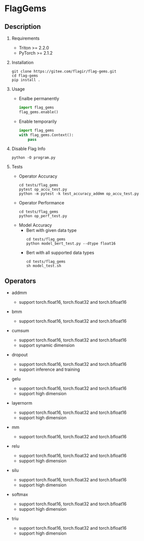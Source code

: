 # FlagGems

## Description

1. Requirements  
    - Triton >= 2.2.0  
    - PyTorch >= 2.1.2  

2. Installation  
    ```shell
    git clone https://gitee.com/flagir/flag-gems.git
    cd flag-gems
    pip install .
    ```

3. Usage  
    - Enalbe permanently  
        ```python
        import flag_gems
        flag_gems.enable()
        ```
    - Enable temporarily  
        ```python
        import flag_gems
        with flag_gems.Context():
            pass
        ```

4. Disable Flag Info  
    ```shell
    python -O program.py
    ```

5. Tests  
    - Operator Accuracy  
        ```shell
        cd tests/flag_gems
        pytest op_accu_test.py
        python -m pytest -k test_accuracy_addmm op_accu_test.py
        ```
    - Operator Performance  
        ```shell
        cd tests/flag_gems
        python op_perf_test.py
        ```
    - Model Accuracy  
        + Bert with given data type  
            ```shell
            cd tests/flag_gems
            python model_bert_test.py --dtype float16
            ```
        + Bert with all supported data types  
            ```shell
            cd tests/flag_gems
            sh model_test.sh
            ```

## Operators

- addmm  
    - support torch.float16, torch.float32 and torch.bfloat16  

- bmm  
    - support torch.float16, torch.float32 and torch.bfloat16  

- cumsum  
    - support torch.float16, torch.float32 and torch.bfloat16  
    - support synamic dimension  

- dropout  
    - support torch.float16, torch.float32 and torch.bfloat16  
    - support inference and training  

- gelu  
    - support torch.float16, torch.float32 and torch.bfloat16  
    - support high dimension  

- layernorm  
    - support torch.float16, torch.float32 and torch.bfloat16  
    - support high dimension  

- mm  
    - support torch.float16, torch.float32 and torch.bfloat16  

- relu  
    - support torch.float16, torch.float32 and torch.bfloat16  
    - support high dimension 

- silu  
    - support torch.float16, torch.float32 and torch.bfloat16  
    - support high dimension 

- softmax  
    - support torch.float16, torch.float32 and torch.bfloat16  
    - support high dimension 

- triu
    - support torch.float16, torch.float32 and torch.bfloat16  
    - support high dimension 
